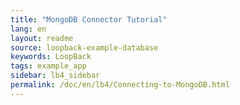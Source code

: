 ```yaml
---
title: "MongoDB Connector Tutorial"
lang: en
layout: readme
source: loopback-example-database
keywords: LoopBack
tags: example_app
sidebar: lb4_sidebar
permalink: /doc/en/lb4/Connecting-to-MongoDB.html
---
```

